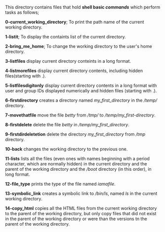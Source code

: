 This directory contains files that hold **shell basic *commands*** which perform tasks as follows;

**0-current_working_directory**; To print the path name of the current working directory.

**1-listit**; To display the containts list of the current directory.

**2-bring_me_home**; To change the working directory to the user's home directory.

**3-listfiles** display current directory conteints in a long format.

**4-listmorefiles** display current directory contents, including hidden files(starting with .).

**5-listfilesdigitonly** display current directory contents in a long format with user and group IDs displayed numerically and hidden files (starting with .).

**6-firstdirectory** creates a directory named *my_first_directory* in the */temp/* directory.

**7-movethatfile** move the file *betty* from */tmp/* to */temp/my_first-directory*.

**8-firstdelete** delete the file *betty* in */temp/my_first_directory*.

**9-firstdirdeletetion** delete the directory *my_first_directory* from */tmp* directory.

**10-back** changes the working directory to the previous one.

**11-lists** lists all the files (even ones with names beginning with a period character, which are normally hidden) in the current directory and the parent of the working directory and the */boot* directory (in this order), in long format.

**12-file_type** prints the type of the file named *iamafile*.

**13-symbolic_link** creates a symbolic link to */bin/ls*, named _ls_ in the current working directory.

**14-copy_html** copies all the HTML files from the current working directory to the parent of the working directory, but only copy files that did not exist in the parent of the working directory or were than the versions tn the parent of the working directory.
